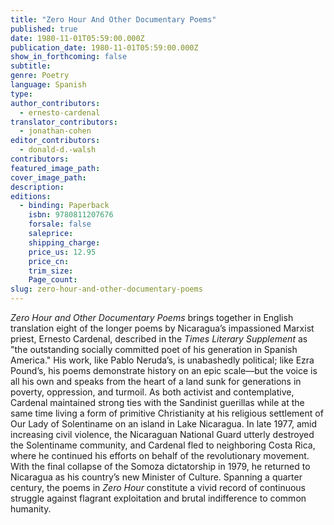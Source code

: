 ```yaml
---
title: "Zero Hour And Other Documentary Poems"
published: true
date: 1980-11-01T05:59:00.000Z
publication_date: 1980-11-01T05:59:00.000Z
show_in_forthcoming: false
subtitle:
genre: Poetry
language: Spanish
type:
author_contributors:
  - ernesto-cardenal
translator_contributors:
  - jonathan-cohen
editor_contributors:
  - donald-d.-walsh
contributors:
featured_image_path:
cover_image_path:
description:
editions:
  - binding: Paperback
    isbn: 9780811207676
    forsale: false
    saleprice:
    shipping_charge:
    price_us: 12.95
    price_cn:
    trim_size:
    Page_count:
slug: zero-hour-and-other-documentary-poems
---
```


_Zero Hour and Other Documentary Poems_ brings together in English translation eight of the longer poems by Nicaragua’s impassioned Marxist priest, Ernesto Cardenal, described in the _Times Literary Supplement_ as "the outstanding socially committed poet of his generation in Spanish America." His work, like Pablo Neruda’s, is unabashedly political; like Ezra Pound’s, his poems demonstrate history on an epic scale––but the voice is all his own and speaks from the heart of a land sunk for generations in poverty, oppression, and turmoil. As both activist and contemplative, Cardenal maintained strong ties with the Sandinist guerillas while at the same time living a form of primitive Christianity at his religious settlement of Our Lady of Solentiname on an island in Lake Nicaragua. In late 1977, amid increasing civil violence, the Nicaraguan National Guard utterly destroyed the Solentiname community, and Cardenal fled to neighboring Costa Rica, where he continued his efforts on behalf of the revolutionary movement. With the final collapse of the Somoza dictatorship in 1979, he returned to Nicaragua as his country’s new Minister of Culture. Spanning a quarter century, the poems in _Zero Hour_ constitute a vivid record of continuous struggle against flagrant exploitation and brutal indifference to common humanity.

